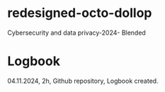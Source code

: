 # redesigned-octo-dollop
Cybersecurity and data privacy-2024- Blended
# Logbook
04.11.2024, 2h, Github repository, Logbook created.
